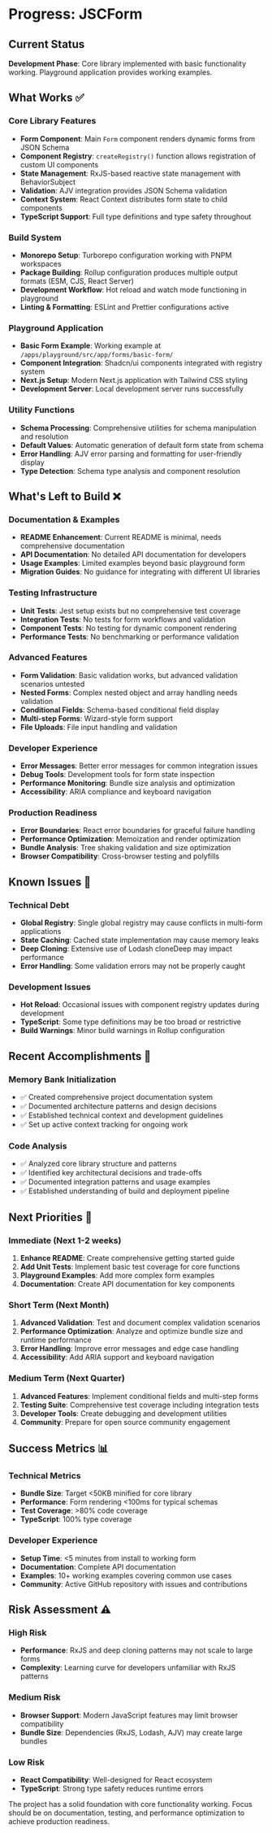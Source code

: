 # Progress: JSCForm

## Current Status
**Development Phase**: Core library implemented with basic functionality working. Playground application provides working examples.

## What Works ✅

### Core Library Features
- **Form Component**: Main `Form` component renders dynamic forms from JSON Schema
- **Component Registry**: `createRegistry()` function allows registration of custom UI components
- **State Management**: RxJS-based reactive state management with BehaviorSubject
- **Validation**: AJV integration provides JSON Schema validation
- **Context System**: React Context distributes form state to child components
- **TypeScript Support**: Full type definitions and type safety throughout

### Build System
- **Monorepo Setup**: Turborepo configuration working with PNPM workspaces
- **Package Building**: Rollup configuration produces multiple output formats (ESM, CJS, React Server)
- **Development Workflow**: Hot reload and watch mode functioning in playground
- **Linting & Formatting**: ESLint and Prettier configurations active

### Playground Application
- **Basic Form Example**: Working example at `/apps/playground/src/app/forms/basic-form/`
- **Component Integration**: Shadcn/ui components integrated with registry system
- **Next.js Setup**: Modern Next.js application with Tailwind CSS styling
- **Development Server**: Local development server runs successfully

### Utility Functions
- **Schema Processing**: Comprehensive utilities for schema manipulation and resolution
- **Default Values**: Automatic generation of default form state from schema
- **Error Handling**: AJV error parsing and formatting for user-friendly display
- **Type Detection**: Schema type analysis and component resolution

## What's Left to Build ❌

### Documentation & Examples
- **README Enhancement**: Current README is minimal, needs comprehensive documentation
- **API Documentation**: No detailed API documentation for developers
- **Usage Examples**: Limited examples beyond basic playground form
- **Migration Guides**: No guidance for integrating with different UI libraries

### Testing Infrastructure
- **Unit Tests**: Jest setup exists but no comprehensive test coverage
- **Integration Tests**: No tests for form workflows and validation
- **Component Tests**: No testing for dynamic component rendering
- **Performance Tests**: No benchmarking or performance validation

### Advanced Features
- **Form Validation**: Basic validation works, but advanced validation scenarios untested
- **Nested Forms**: Complex nested object and array handling needs validation
- **Conditional Fields**: Schema-based conditional field display
- **Multi-step Forms**: Wizard-style form support
- **File Uploads**: File input handling and validation

### Developer Experience
- **Error Messages**: Better error messages for common integration issues
- **Debug Tools**: Development tools for form state inspection
- **Performance Monitoring**: Bundle size analysis and optimization
- **Accessibility**: ARIA compliance and keyboard navigation

### Production Readiness
- **Error Boundaries**: React error boundaries for graceful failure handling
- **Performance Optimization**: Memoization and render optimization
- **Bundle Analysis**: Tree shaking validation and size optimization
- **Browser Compatibility**: Cross-browser testing and polyfills

## Known Issues 🐛

### Technical Debt
- **Global Registry**: Single global registry may cause conflicts in multi-form applications
- **State Caching**: Cached state implementation may cause memory leaks
- **Deep Cloning**: Extensive use of Lodash cloneDeep may impact performance
- **Error Handling**: Some validation errors may not be properly caught

### Development Issues
- **Hot Reload**: Occasional issues with component registry updates during development
- **TypeScript**: Some type definitions may be too broad or restrictive
- **Build Warnings**: Minor build warnings in Rollup configuration

## Recent Accomplishments 🎉

### Memory Bank Initialization
- ✅ Created comprehensive project documentation system
- ✅ Documented architecture patterns and design decisions
- ✅ Established technical context and development guidelines
- ✅ Set up active context tracking for ongoing work

### Code Analysis
- ✅ Analyzed core library structure and patterns
- ✅ Identified key architectural decisions and trade-offs
- ✅ Documented integration patterns and usage examples
- ✅ Established understanding of build and deployment pipeline

## Next Priorities 🎯

### Immediate (Next 1-2 weeks)
1. **Enhance README**: Create comprehensive getting started guide
2. **Add Unit Tests**: Implement basic test coverage for core functions
3. **Playground Examples**: Add more complex form examples
4. **Documentation**: Create API documentation for key components

### Short Term (Next Month)
1. **Advanced Validation**: Test and document complex validation scenarios
2. **Performance Optimization**: Analyze and optimize bundle size and runtime performance
3. **Error Handling**: Improve error messages and edge case handling
4. **Accessibility**: Add ARIA support and keyboard navigation

### Medium Term (Next Quarter)
1. **Advanced Features**: Implement conditional fields and multi-step forms
2. **Testing Suite**: Comprehensive test coverage including integration tests
3. **Developer Tools**: Create debugging and development utilities
4. **Community**: Prepare for open source community engagement

## Success Metrics 📊

### Technical Metrics
- **Bundle Size**: Target <50KB minified for core library
- **Performance**: Form rendering <100ms for typical schemas
- **Test Coverage**: >80% code coverage
- **TypeScript**: 100% type coverage

### Developer Experience
- **Setup Time**: <5 minutes from install to working form
- **Documentation**: Complete API documentation
- **Examples**: 10+ working examples covering common use cases
- **Community**: Active GitHub repository with issues and contributions

## Risk Assessment ⚠️

### High Risk
- **Performance**: RxJS and deep cloning patterns may not scale to large forms
- **Complexity**: Learning curve for developers unfamiliar with RxJS patterns

### Medium Risk
- **Browser Support**: Modern JavaScript features may limit browser compatibility
- **Bundle Size**: Dependencies (RxJS, Lodash, AJV) may create large bundles

### Low Risk
- **React Compatibility**: Well-designed for React ecosystem
- **TypeScript**: Strong type safety reduces runtime errors

The project has a solid foundation with core functionality working. Focus should be on documentation, testing, and performance optimization to achieve production readiness.
